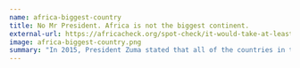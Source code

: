 ```yaml
---
name: africa-biggest-country
title: No Mr President. Africa is not the biggest continent.
external-url: https://africacheck.org/spot-check/it-would-take-at-least-4-africas-to-fit-all-the-worlds-continents-president-zuma/
image: africa-biggest-country.png
summary: "In 2015, President Zuma stated that all of the countries in the world would fit into Africa. Here is a visual proof that this is not true."
---
```

